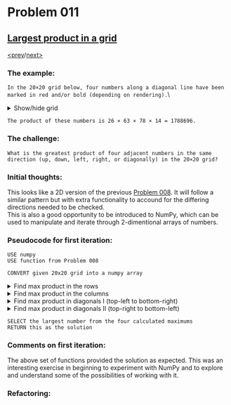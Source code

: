 # Problem 011

## [Largest product in a grid](https://projecteuler.net/problem=11)

[<prev](./../010_summation_of_primes/README.md)/[next>](./../012_highly_divisible_triangular_number/README.md) 

### The example:
`In the 20×20 grid below, four numbers along a diagonal line have been marked in red and/or bold (depending on rendering).`\
<details>
  <summary>
    Show/hide grid
  </summary>

  |||||||||||||||||||||
  |---|---|---|---|---|---|---|---|---|---|---|---|---|---|---|---|---|---|---|---|
  |08|02|22|97|38|15|00|40|00|75|04|05|07|78|52|12|50|77|91|08|
  |49|49|99|40|17|81|18|57|60|87|17|40|98|43|69|48|04|56|62|00|
  |81|49|31|73|55|79|14|29|93|71|40|67|53|88|30|03|49|13|36|65|
  |52|70|95|23|04|60|11|42|69|24|68|56|01|32|56|71|37|02|36|91|
  |22|31|16|71|51|67|63|89|41|92|36|54|22|40|40|28|66|33|13|80|
  |24|47|32|60|99|03|45|02|44|75|33|53|78|36|84|20|35|17|12|50|
  |32|98|81|28|64|23|67|10|<span style="color: red;">**26**</span>|38|40|67|59|54|70|66|18|38|64|70|
  |67|26|20|68|02|62|12|20|95|<span style="color: red;">**63**</span>|94|39|63|08|40|91|66|49|94|21|
  |24|55|58|05|66|73|99|26|97|17|<span style="color: red;">**78**</span>|78|96|83|14|88|34|89|63|72|
  |21|36|23|09|75|00|76|44|20|45|35|<span style="color: red;">**14**</span>|00|61|33|97|34|31|33|95|
  |78|17|53|28|22|75|31|67|15|94|03|80|04|62|16|14|09|53|56|92|
  |16|39|05|42|96|35|31|47|55|58|88|24|00|17|54|24|36|29|85|57|
  |86|56|00|48|35|71|89|07|05|44|44|37|44|60|21|58|51|54|17|58|
  |19|80|81|68|05|94|47|69|28|73|92|13|86|52|17|77|04|89|55|40|
  |04|52|08|83|97|35|99|16|07|97|57|32|16|26|26|79|33|27|98|66|
  |88|36|68|87|57|62|20|72|03|46|33|67|46|55|12|32|63|93|53|69|
  |04|42|16|73|38|25|39|11|24|94|72|18|08|46|29|32|40|62|76|36|
  |20|69|36|41|72|30|23|88|34|62|99|69|82|67|59|85|74|04|36|16|
  |20|73|35|29|78|31|90|01|74|31|49|71|48|86|81|16|23|57|05|54|
  |01|70|54|71|83|51|54|69|16|92|33|48|61|43|52|01|89|19|67|48|
</details>

`The product of these numbers is 26 × 63 × 78 × 14 = 1788696.`

### The challenge:
`What is the greatest product of four adjacent numbers in the same direction (up, down, left, right, or diagonally) in the 20×20 grid?`

### Initial thoughts:
This looks like a 2D version of the previous 
[Problem 008](./../008_largest_product_in_a_series).
It will follow a similar pattern but with extra functionality to accound for the differing directions needed to be checked.\
This is also a good opportunity to be introduced to NumPy, which can be used to manipulate and iterate through 2-dimentional arrays of numbers. 

### Pseudocode for first iteration:

```
USE numpy
USE function from Problem 008

CONVERT given 20x20 grid into a numpy array
```
</details>
<details>
  <summary>
    Find max product in the rows
  </summary>

  ```
  SET max row product = 0
  FOR each row in the array
    FIND the largest product of 4 consecutive numbers
    IF this product is larger than max row product
    THEN update max row product to the new max
    ELSE do nothing
  RETURN max row product
  ```
</details>

<details>
  <summary>
    Find max product in the columns
  </summary>

  ```
  TRANSPOSE the array
  PERFORM find max product in the rows
  RETURN max col product
  ```
</details>

<details>
  <summary>
    Find max product in diagonals I (top-left to bottom-right)
  </summary>

  ```
  DEFINE what a diagonal is
    SET the starting point of the diagonal
      FOUR times
        MOVE down one row
        MOVE left one column
    
  SET max diag product = 0  
  FOR every number in the grid that can be the start of a diagonal
  # ie not the bottom three rows or the right three columns
    FIND the product of the four-digit diagonal
    IF this product is larger than max diag product
    THEN update max diag product to the new max
    ELSE do nothing
  RETURN max diag product1
  ```
</details>

<details>
  <summary>
    Find max product in diagonals II (top-right to bottom-left)
  </summary>

  ```
  FLIP the array using x OR y axis
  PERFORM find max diagonal product I
  RETURN max diag product2
  ```
</details>

```
SELECT the largest number from the four calculated maximums
RETURN this as the solution
```

### Comments on first iteration:
The above set of functions provided the solution as expected. This was an interesting exercise in beginning to experiment with NumPy and to explore and understand some of the possibilities of working with it.

### Refactoring:
